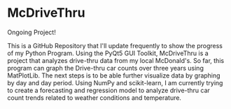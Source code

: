 ﻿# McDriveThru
Ongoing Project!

This is a GitHub Repository that I'll update frequently to show the progress of my Python Program.
Using the PyQt5 GUI Toolkit, McDriveThru is a project that analyzes drive-thru data from my local McDonald's.
So far, this program can graph the Drive-thru car counts over three years using MatPlotLib.
The next steps is to be able further visualize data by graphing by day and day period.
Using NumPy and scikit-learn, I am currently trying to create a forecasting and regression model to analyze drive-thru 
car count trends related to weather conditions and temperature.
